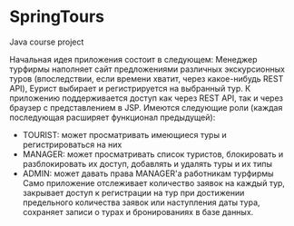# SpringTours

Java course project

Начальная идея приложения состоит в следующем:
Менеджер турфирмы наполняет сайт предложениями различных экскурсионных туров (впоследствии, если времени хватит, через какое-нибудь REST API), 
Еурист выбирает и регистрируется на выбранный тур.
К приложению поддерживается доступ как через REST API, так и через браузер с представлением в JSP.
Имеются следующие роли (каждая последующая расширяет функционал предыдущей):
- TOURIST: может просматривать имеющиеся туры и регистрироваться на них
- MANAGER: может просматривать список туристов, блокировать и разблокировать их доступ, добавлять и удалять туры и их типы
- ADMIN: может давать права MANAGER'а работникам турфирмы
Само приложение отслеживает количество заявок на каждый тур, закрывает доступ к регистрации на тур при достижении предельного 
количества заявок или наступления даты тура, сохраняет записи о турах и бронированиях в базе данных.